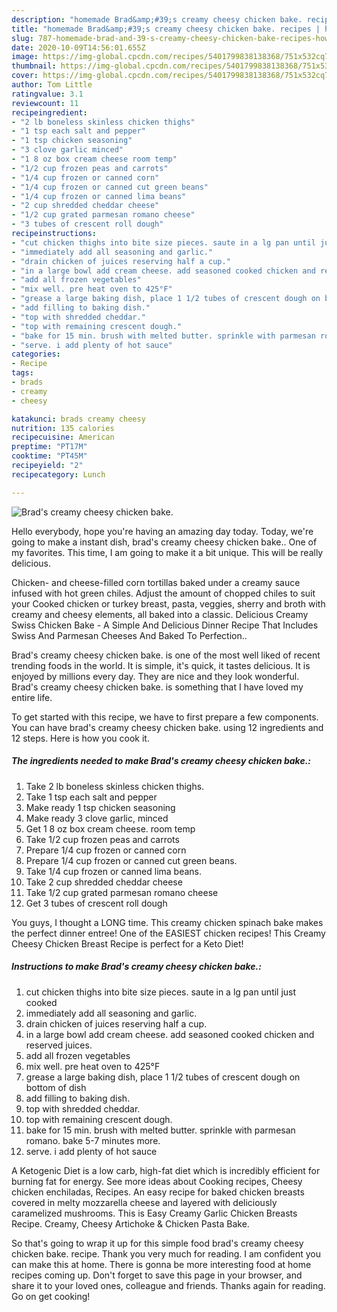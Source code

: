 ```yaml
---
description: "homemade Brad&amp;#39;s creamy cheesy chicken bake. recipes | how to make the best Brad&amp;#39;s creamy cheesy chicken bake."
title: "homemade Brad&amp;#39;s creamy cheesy chicken bake. recipes | how to make the best Brad&amp;#39;s creamy cheesy chicken bake."
slug: 787-homemade-brad-and-39-s-creamy-cheesy-chicken-bake-recipes-how-to-make-the-best-brad-and-39-s-creamy-cheesy-chicken-bake
date: 2020-10-09T14:56:01.655Z
image: https://img-global.cpcdn.com/recipes/5401799838138368/751x532cq70/brads-creamy-cheesy-chicken-bake-recipe-main-photo.jpg
thumbnail: https://img-global.cpcdn.com/recipes/5401799838138368/751x532cq70/brads-creamy-cheesy-chicken-bake-recipe-main-photo.jpg
cover: https://img-global.cpcdn.com/recipes/5401799838138368/751x532cq70/brads-creamy-cheesy-chicken-bake-recipe-main-photo.jpg
author: Tom Little
ratingvalue: 3.1
reviewcount: 11
recipeingredient:
- "2 lb boneless skinless chicken thighs"
- "1 tsp each salt and pepper"
- "1 tsp chicken seasoning"
- "3 clove garlic minced"
- "1 8 oz box cream cheese room temp"
- "1/2 cup frozen peas and carrots"
- "1/4 cup frozen or canned corn"
- "1/4 cup frozen or canned cut green beans"
- "1/4 cup frozen or canned lima beans"
- "2 cup shredded cheddar cheese"
- "1/2 cup grated parmesan romano cheese"
- "3 tubes of crescent roll dough"
recipeinstructions:
- "cut chicken thighs into bite size pieces. saute in a lg pan until just cooked"
- "immediately add all seasoning and garlic."
- "drain chicken of juices reserving half a cup."
- "in a large bowl add cream cheese. add seasoned cooked chicken and reserved juices."
- "add all frozen vegetables"
- "mix well. pre heat oven to 425°F"
- "grease a large baking dish, place 1 1/2 tubes of crescent dough on bottom of dish"
- "add filling to baking dish."
- "top with shredded cheddar."
- "top with remaining crescent dough."
- "bake for 15 min. brush with melted butter. sprinkle with parmesan romano. bake 5-7 minutes more."
- "serve. i add plenty of hot sauce"
categories:
- Recipe
tags:
- brads
- creamy
- cheesy

katakunci: brads creamy cheesy 
nutrition: 135 calories
recipecuisine: American
preptime: "PT17M"
cooktime: "PT45M"
recipeyield: "2"
recipecategory: Lunch

---
```



![Brad&#39;s creamy cheesy chicken bake.](https://img-global.cpcdn.com/recipes/5401799838138368/751x532cq70/brads-creamy-cheesy-chicken-bake-recipe-main-photo.jpg)

Hello everybody, hope you're having an amazing day today. Today, we're going to make a instant dish, brad&#39;s creamy cheesy chicken bake.. One of my favorites. This time, I am going to make it a bit unique. This will be really delicious.

Chicken- and cheese-filled corn tortillas baked under a creamy sauce infused with hot green chiles. Adjust the amount of chopped chiles to suit your Cooked chicken or turkey breast, pasta, veggies, sherry and broth with creamy and cheesy elements, all baked into a classic. Delicious Creamy Swiss Chicken Bake - A Simple And Delicious Dinner Recipe That Includes Swiss And Parmesan Cheeses And Baked To Perfection..

Brad&#39;s creamy cheesy chicken bake. is one of the most well liked of recent trending foods in the world. It is simple, it's quick, it tastes delicious. It is enjoyed by millions every day. They are nice and they look wonderful. Brad&#39;s creamy cheesy chicken bake. is something that I have loved my entire life.


To get started with this recipe, we have to first prepare a few components. You can have brad&#39;s creamy cheesy chicken bake. using 12 ingredients and 12 steps. Here is how you cook it.

<!--inarticleads1-->

##### The ingredients needed to make Brad&#39;s creamy cheesy chicken bake.:

1. Take 2 lb boneless skinless chicken thighs.
1. Take 1 tsp each salt and pepper
1. Make ready 1 tsp chicken seasoning
1. Make ready 3 clove garlic, minced
1. Get 1 8 oz box cream cheese. room temp
1. Take 1/2 cup frozen peas and carrots
1. Prepare 1/4 cup frozen or canned corn
1. Prepare 1/4 cup frozen or canned cut green beans.
1. Take 1/4 cup frozen or canned lima beans.
1. Take 2 cup shredded cheddar cheese
1. Take 1/2 cup grated parmesan romano cheese
1. Get 3 tubes of crescent roll dough


You guys, I thought a LONG time. This creamy chicken spinach bake makes the perfect dinner entree! One of the EASIEST chicken recipes! This Creamy Cheesy Chicken Breast Recipe is perfect for a Keto Diet! 

<!--inarticleads2-->

##### Instructions to make Brad&#39;s creamy cheesy chicken bake.:

1. cut chicken thighs into bite size pieces. saute in a lg pan until just cooked
1. immediately add all seasoning and garlic.
1. drain chicken of juices reserving half a cup.
1. in a large bowl add cream cheese. add seasoned cooked chicken and reserved juices.
1. add all frozen vegetables
1. mix well. pre heat oven to 425°F
1. grease a large baking dish, place 1 1/2 tubes of crescent dough on bottom of dish
1. add filling to baking dish.
1. top with shredded cheddar.
1. top with remaining crescent dough.
1. bake for 15 min. brush with melted butter. sprinkle with parmesan romano. bake 5-7 minutes more.
1. serve. i add plenty of hot sauce


A Ketogenic Diet is a low carb, high-fat diet which is incredibly efficient for burning fat for energy. See more ideas about Cooking recipes, Cheesy chicken enchiladas, Recipes. An easy recipe for baked chicken breasts covered in melty mozzarella cheese and layered with deliciously caramelized mushrooms. This is Easy Creamy Garlic Chicken Breasts Recipe. Creamy, Cheesy Artichoke &amp; Chicken Pasta Bake. 

So that's going to wrap it up for this simple food brad&#39;s creamy cheesy chicken bake. recipe. Thank you very much for reading. I am confident you can make this at home. There is gonna be more interesting food at home recipes coming up. Don't forget to save this page in your browser, and share it to your loved ones, colleague and friends. Thanks again for reading. Go on get cooking!

